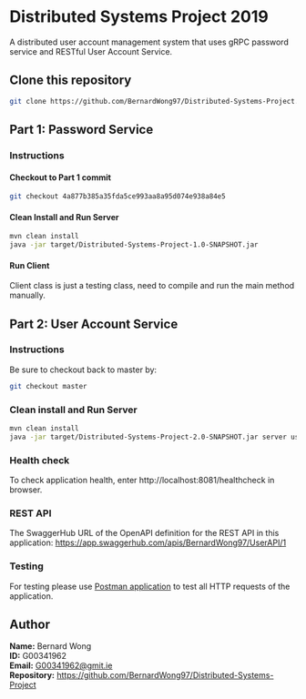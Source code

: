 # Distributed Systems Project 2019

A distributed user account management system that uses gRPC password 
service and RESTful User Account Service.

## Clone this repository
```bash
git clone https://github.com/BernardWong97/Distributed-Systems-Project.git
```
## Part 1: Password Service
### Instructions
#### Checkout to Part 1 commit
```bash
git checkout 4a877b385a35fda5ce993aa8a95d074e938a84e5
```
#### Clean Install and Run Server
```bash
mvn clean install
java -jar target/Distributed-Systems-Project-1.0-SNAPSHOT.jar
```
#### Run Client
Client class is just a testing class, need to compile and run the main method manually.

## Part 2: User Account Service
### Instructions
Be sure to checkout back to master by:
```bash
git checkout master
```
### Clean install and Run Server
```bash
mvn clean install
java -jar target/Distributed-Systems-Project-2.0-SNAPSHOT.jar server userApiConfig.yaml
```

### Health check
To check application health, enter http://localhost:8081/healthcheck in browser.

### REST API
The SwaggerHub URL of the OpenAPI definition for the REST API in this application:
https://app.swaggerhub.com/apis/BernardWong97/UserAPI/1

### Testing
For testing please use [Postman application](https://www.getpostman.com/) to test all HTTP requests of the application.

## Author

**Name:** Bernard Wong  
**ID:** G00341962  
**Email:** <G00341962@gmit.ie>  
**Repository:** <https://github.com/BernardWong97/Distributed-Systems-Project>
